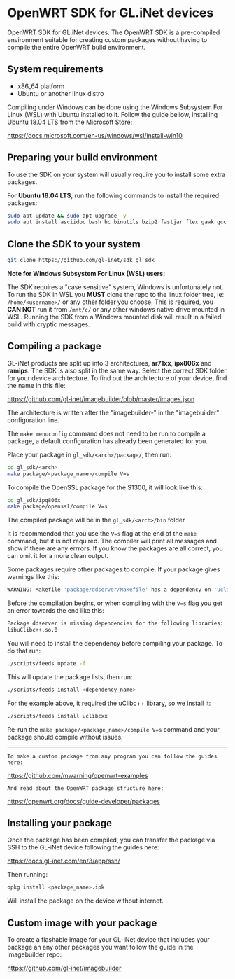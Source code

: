 # OpenWRT SDK for GL.iNet devices #

OpenWRT SDK for GL.iNet devices. The OpenWRT SDK is a pre-compiled environment suitable for creating custom packages without having to compile the entire OpenWRT build environment.

## System requirements ##

- x86_64 platform
- Ubuntu or another linux distro

Compiling under Windows can be done using the Windows Subsystem For Linux (WSL) with Ubuntu installed to it. Follow the guide bellow, installing Ubuntu 18.04 LTS from the Microsoft Store:

https://docs.microsoft.com/en-us/windows/wsl/install-win10

## Preparing your build environment ##

To use the SDK on your system will usually require you to install some extra packages.

For **Ubuntu 18.04 LTS**, run the following commands to install the required packages:

```bash
sudo apt update && sudo apt upgrade -y
sudo apt install asciidoc bash bc binutils bzip2 fastjar flex gawk gcc genisoimage gettext git intltool jikespg libgtk2.0-dev libncurses5-dev libssl1.0-dev make mercurial patch perl-modules python2.7-dev rsync ruby sdcc subversion unzip util-linux wget xsltproc zlib1g-dev zlib1g-dev -y
```

## Clone the SDK to your system ##

```bash
git clone https://github.com/gl-inet/sdk gl_sdk
```

**Note for Windows Subsystem For Linux (WSL) users:**

The SDK requires a "case sensitive" system, Windows is unfortunately not. To run the SDK in WSL you **MUST** clone the repo to the linux folder tree, ie: ```/home/<username>/``` or any other folder you choose. This is required, you **CAN NOT** run it from ```/mnt/c/``` or any other windows native drive mounted in WSL. Running the SDK from a Windows mounted disk will result in a failed build with cryptic messages.

## Compiling a package ##

GL-iNet products are split up into 3 architectures, **ar71xx**, **ipx806x** and **ramips**. The SDK is also split in the same way.
Select the correct SDK folder for your device architecture. To find out the architecture of your device, find the name in this file:

https://github.com/gl-inet/imagebuilder/blob/master/images.json

The architecture is written after the "imagebuilder-" in the "imagebuilder": configuration line.

The ```make menuconfig``` command does not need to be run to compile a package, a default configuration has already been generated for you.

Place your package in ```gl_sdk/<arch>/package/```, then run:

```bash
cd gl_sdk/<arch>
make package/<package_name>/compile V=s
```

To compile the OpenSSL package for the S1300, it will look like this:

```bash
cd gl_sdk/ipq806x
make package/openssl/compile V=s
```

The compiled package will be in the ```gl_sdk/<arch>/bin``` folder

It is recommended that you use the ```V=s``` flag at the end of the ```make``` command, but it is not required.
The compiler will print all messages and show if there are any errrors. If you know the packages are all correct, you can omit it for a more clean output.

Some packages require other packages to compile. If your package gives warnings like this:

```bash
WARNING: Makefile 'package/ddserver/Makefile' has a dependency on 'uclibcxx', which does not exist
```

Before the compilation begins, or when compiling with the ```V=s``` flag you get an error towards the end like this:

```bash
Package ddserver is missing dependencies for the following libraries:
libuClibc++.so.0
```

You will need to install the dependency before compiling your package. To do that run:

```bash
./scripts/feeds update -f
```

This will update the package lists, then run:

```bash
./scripts/feeds install <dependency_name>
```

For the example above, it required the uClibc++ library, so we install it:

```bash
./scripts/feeds install uclibcxx
```

Re-run the ```make package/<package_name>/compile V=s``` command and your package should compile without issues.

---

    To make a custom package from any program you can follow the guides here:

https://github.com/mwarning/openwrt-examples

    And read about the OpenWRT package structure here:

https://openwrt.org/docs/guide-developer/packages

## Installing your package ##

Once the package has been compiled, you can transfer the package via SSH to the GL-iNet device following the guides here:

https://docs.gl-inet.com/en/3/app/ssh/

Then running:

```bash
opkg install <package_name>.ipk
```

Will install the package on the device without internet.

## Custom image with your package ##

To create a flashable image for your GL-iNet device that includes your package an any other packages you want follow the guide in the imagebuilder repo:

https://github.com/gl-inet/imagebuilder
